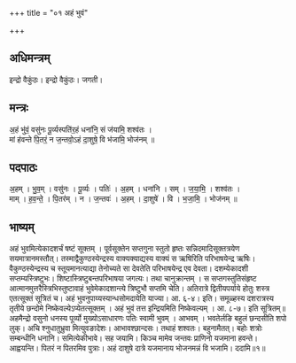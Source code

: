 +++
title = "०१ अहं भुवं"

+++
## अधिमन्त्रम्
इन्द्रो वैकुंठः। इन्द्रो वैकुंठः। जगती।

## मन्त्रः
अ॒हं भु॑वं॒ वसु॑नः पू॒र्व्यस्पति॑र॒हं धना॑नि॒ सं ज॑यामि॒ शश्व॑तः ।  
मां ह॑वन्ते पि॒तरं॒ न ज॒न्तवो॒ऽहं दा॒शुषे॒ वि भ॑जामि॒ भोज॑नम् ॥

## पदपाठः
अ॒हम् । भु॒व॒म् । वसु॑नः । पू॒र्व्यः । पतिः॑ । अ॒हम् । धना॑नि । सम् । ज॒या॒मि॒ । शश्व॑तः ।  
माम् । ह॒व॒न्ते॒ । पि॒तर॑म् । न । ज॒न्तवः॑ । अ॒हम् । दा॒शुषे॑ । वि । भ॒जा॒मि॒ । भोज॑नम् ॥

## भाष्यम्
अहं भुवमित्येकादशर्चं षष्टं सूक्तम् । पूर्वसूक्तेन सप्तगुना स्तुतो हृष्तः सन्निदमादिसूक्तत्रयेण सयमात्रानमस्तौत्। तस्माद्वैकुण्ठस्येन्द्रस्य वाक्यक्याद्यस्य वाक्यं स ऋषिरिति परिभाषयेन्द्र ऋषिः। वैकुण्ठस्येन्द्रस्य च स्तूयमानत्याद्या तेनोच्यते सा देवतेति परिभाषयेन्द्र एव देवता। दशम्येकादशी सप्तम्यस्त्रिष्टुभः। शिष्टास्त्रिष्टुबन्तपरिभाषया जगत्यः। तथा चानुक्रान्तम् । स सप्तगस्तुतिसंहृष्ट आत्मानमुत्तरैस्त्रिभिस्तुष्टावाहं भुवेमेकादशान्त्ये त्रिष्टुभौ सप्तमि चेति। अतिरात्रे द्वितीयपर्याये होतुः शस्त्र एतत्सूक्तं सूत्रितं च। अहं भुवनुपाय्यस्यान्धसोमदायेति याज्या। आ. ६-४। इति। समूळ्हस्य दशरात्रस्य तृतीये छन्दोमे निष्केवल्येऽप्येतत्सूक्तम् । अहं भुवं तत्त इन्द्रियमिति निष्केवल्यम् । आ. ८-७। इति सूत्रितम्॥अहमैन्द्रो वसुनो धनस्य पूर्व्यो मुख्योऽसाधारणः पतिः स्वामी भुवम् । आभवम् । भवतेर्लङि बहुलं छन्दसीति शपो लुक्। अचि श्नुधातुभ्रुवा मित्युवङादेशः। आभावश्छान्दसः। तथाहं शश्वतः। बहुनामैतत्। बहोः शत्रोः सम्बन्धीनि धनानि। समित्येकीभावे। सह जयामि। किञ्च मामेव जन्तवः प्राणिनो यजमाना हवन्ते। आह्वयन्ति। पितरं न पितरमिव पुत्राः। अहं दाशुषे दात्रे यजमानाय भोजनमन्नं वि भजामि। ददामि॥१॥